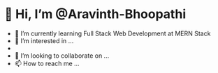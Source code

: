 # 👋 Hi, I’m @Aravinth-Bhoopathi
- 🌱 I’m currently learning Full Stack Web Development at MERN Stack
- 👀 I’m interested in ...
- 
- 💞️ I’m looking to collaborate on ...
- 📫 How to reach me ...

<!---
Aravinth-Bhoopathi/Aravinth-Bhoopathi is a ✨ special ✨ repository because its `README.md` (this file) appears on your GitHub profile.
You can click the Preview link to take a look at your changes.
--->
